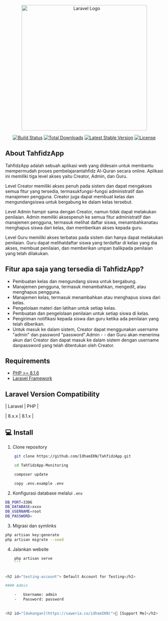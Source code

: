 <p align="center"><a href="https://tahfidzapp.bmdsyariah.com" target="_blank"><img src="https://tahfidzapp.bmdsyariah.com/layout_login/images/logo.png" width="400" alt="Laravel Logo"></a></p>

<p align="center">
<a href="https://github.com/laravel/framework/actions"><img src="https://github.com/laravel/framework/workflows/tests/badge.svg" alt="Build Status"></a>
<a href="https://packagist.org/packages/laravel/framework"><img src="https://img.shields.io/packagist/dt/laravel/framework" alt="Total Downloads"></a>
<a href="https://packagist.org/packages/laravel/framework"><img src="https://img.shields.io/packagist/v/laravel/framework" alt="Latest Stable Version"></a>
<a href="https://packagist.org/packages/laravel/framework"><img src="https://img.shields.io/packagist/l/laravel/framework" alt="License"></a>
</p>


## About TahfidzApp

TahfidzApp adalah sebuah aplikasi web yang didesain untuk membantu mempermudah proses pembelajarantahfidz Al-Quran secara online. Aplikasi ini memiliki tiga level akses yaitu Creator, Admin, dan Guru.

Level Creator memiliki akses penuh pada sistem dan dapat mengakses semua fitur yang tersedia, termasukfungsi-fungsi administratif dan manajemen pengguna. Creator juga dapat membuat kelas dan mengundangsiswa untuk bergabung ke dalam kelas tersebut.

Level Admin hampir sama dengan Creator, namun tidak dapat melakukan penilaian. Admin memiliki aksespenuh ke semua fitur administratif dan manajemen pengguna, termasuk melihat daftar siswa, menambahkanatau menghapus siswa dari kelas, dan memberikan akses kepada guru.

Level Guru memiliki akses terbatas pada sistem dan hanya dapat melakukan penilaian. Guru dapat melihatdaftar siswa yang terdaftar di kelas yang dia akses, membuat penilaian, dan memberikan umpan balikpada penilaian yang telah dilakukan.

<h2 id="fitur">Fitur apa saja yang tersedia di TahfidzApp?</h2>

- Pembuatan kelas dan mengundang siswa untuk bergabung.
- Manajemen pengguna, termasuk menambahkan, mengedit, atau menghapus pengguna.
- Manajemen kelas, termasuk menambahkan atau menghapus siswa dari kelas.
- Pengelolaan materi dan latihan untuk setiap kelas.
- Pembuatan dan pengelolaan penilaian untuk setiap siswa di kelas.
- Pengiriman notifikasi kepada siswa dan guru ketika ada penilaian yang telah diberikan.
- Untuk masuk ke dalam sistem, Creator dapat menggunakan username "admin" dan password "password".Admin - - dan Guru akan menerima akun dari Creator dan dapat masuk ke dalam sistem dengan username danpassword yang  telah ditentukan oleh Creator.

## Requirements
- [PHP >= 8.1.6](http://php.net/)
- [Laravel Framework](https://github.com/laravel/framework)
## Laravel Version Compatibility

| Laravel | PHP     |

| 8.x.x   | 8.1.x   |


<h2 id="download">💻 Install</h2>

1. Clone repository

```bash
    git clone https://github.com/IdhamIKN/TahfidzApp.git
```

```bash
    cd TahfidzApp-Monitoring
```

```bash
    composer update
```

```bash
    copy .env.example .env
```
2. Konfigurasi database melalui `.env`

```bash
DB_PORT=3306
DB_DATABASE=xxxx
DB_USERNAME=root
DB_PASSWORD=
```
3. Migrasi dan symlinks

```bash
php artisan key:generate
php artisan migrate --seed
```
4. Jalankan website

```bash
    php artisan serve
    ```


<h2 id="testing-account"> Default Account for Testing</h2>

#### Admin

    -   Username: admin
    -   Password: password
      
     
<h2 id="[dukungan](https://saweria.co/idhamIKN)">💌 [Support Me]</h2>
